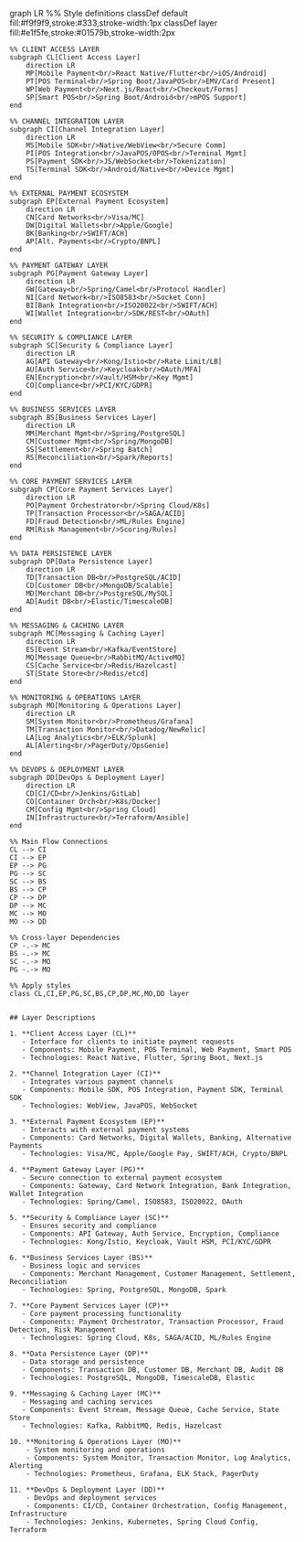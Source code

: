 graph LR
    %% Style definitions
    classDef default fill:#f9f9f9,stroke:#333,stroke-width:1px
    classDef layer fill:#e1f5fe,stroke:#01579b,stroke-width:2px

    %% CLIENT ACCESS LAYER
    subgraph CL[Client Access Layer]
        direction LR
        MP[Mobile Payment<br/>React Native/Flutter<br/>iOS/Android]
        PT[POS Terminal<br/>Spring Boot/JavaPOS<br/>EMV/Card Present]
        WP[Web Payment<br/>Next.js/React<br/>Checkout/Forms]
        SP[Smart POS<br/>Spring Boot/Android<br/>mPOS Support]
    end

    %% CHANNEL INTEGRATION LAYER
    subgraph CI[Channel Integration Layer]
        direction LR
        MS[Mobile SDK<br/>Native/WebView<br/>Secure Comm]
        PI[POS Integration<br/>JavaPOS/OPOS<br/>Terminal Mgmt]
        PS[Payment SDK<br/>JS/WebSocket<br/>Tokenization]
        TS[Terminal SDK<br/>Android/Native<br/>Device Mgmt]
    end

    %% EXTERNAL PAYMENT ECOSYSTEM
    subgraph EP[External Payment Ecosystem]
        direction LR
        CN[Card Networks<br/>Visa/MC]
        DW[Digital Wallets<br/>Apple/Google]
        BK[Banking<br/>SWIFT/ACH]
        AP[Alt. Payments<br/>Crypto/BNPL]
    end

    %% PAYMENT GATEWAY LAYER
    subgraph PG[Payment Gateway Layer]
        direction LR
        GW[Gateway<br/>Spring/Camel<br/>Protocol Handler]
        NI[Card Network<br/>ISO8583<br/>Socket Conn]
        BI[Bank Integration<br/>ISO20022<br/>SWIFT/ACH]
        WI[Wallet Integration<br/>SDK/REST<br/>OAuth]
    end

    %% SECURITY & COMPLIANCE LAYER
    subgraph SC[Security & Compliance Layer]
        direction LR
        AG[API Gateway<br/>Kong/Istio<br/>Rate Limit/LB]
        AU[Auth Service<br/>Keycloak<br/>OAuth/MFA]
        EN[Encryption<br/>Vault/HSM<br/>Key Mgmt]
        CO[Compliance<br/>PCI/KYC/GDPR]
    end

    %% BUSINESS SERVICES LAYER
    subgraph BS[Business Services Layer]
        direction LR
        MM[Merchant Mgmt<br/>Spring/PostgreSQL]
        CM[Customer Mgmt<br/>Spring/MongoDB]
        SS[Settlement<br/>Spring Batch]
        RS[Reconciliation<br/>Spark/Reports]
    end

    %% CORE PAYMENT SERVICES LAYER
    subgraph CP[Core Payment Services Layer]
        direction LR
        PO[Payment Orchestrator<br/>Spring Cloud/K8s]
        TP[Transaction Processor<br/>SAGA/ACID]
        FD[Fraud Detection<br/>ML/Rules Engine]
        RM[Risk Management<br/>Scoring/Rules]
    end

    %% DATA PERSISTENCE LAYER
    subgraph DP[Data Persistence Layer]
        direction LR
        TD[Transaction DB<br/>PostgreSQL/ACID]
        CD[Customer DB<br/>MongoDB/Scalable]
        MD[Merchant DB<br/>PostgreSQL/MySQL]
        AD[Audit DB<br/>Elastic/TimescaleDB]
    end

    %% MESSAGING & CACHING LAYER
    subgraph MC[Messaging & Caching Layer]
        direction LR
        ES[Event Stream<br/>Kafka/EventStore]
        MQ[Message Queue<br/>RabbitMQ/ActiveMQ]
        CS[Cache Service<br/>Redis/Hazelcast]
        ST[State Store<br/>Redis/etcd]
    end

    %% MONITORING & OPERATIONS LAYER
    subgraph MO[Monitoring & Operations Layer]
        direction LR
        SM[System Monitor<br/>Prometheus/Grafana]
        TM[Transaction Monitor<br/>Datadog/NewRelic]
        LA[Log Analytics<br/>ELK/Splunk]
        AL[Alerting<br/>PagerDuty/OpsGenie]
    end

    %% DEVOPS & DEPLOYMENT LAYER
    subgraph DD[DevOps & Deployment Layer]
        direction LR
        CD[CI/CD<br/>Jenkins/GitLab]
        CO[Container Orch<br/>K8s/Docker]
        CM[Config Mgmt<br/>Spring Cloud]
        IN[Infrastructure<br/>Terraform/Ansible]
    end

    %% Main Flow Connections
    CL --> CI
    CI --> EP
    EP --> PG
    PG --> SC
    SC --> BS
    BS --> CP
    CP --> DP
    DP --> MC
    MC --> MO
    MO --> DD

    %% Cross-layer Dependencies
    CP -.-> MC
    BS -.-> MC
    SC -.-> MO
    PG -.-> MO

    %% Apply styles
    class CL,CI,EP,PG,SC,BS,CP,DP,MC,MO,DD layer
```

## Layer Descriptions

1. **Client Access Layer (CL)**
   - Interface for clients to initiate payment requests
   - Components: Mobile Payment, POS Terminal, Web Payment, Smart POS
   - Technologies: React Native, Flutter, Spring Boot, Next.js

2. **Channel Integration Layer (CI)**
   - Integrates various payment channels
   - Components: Mobile SDK, POS Integration, Payment SDK, Terminal SDK
   - Technologies: WebView, JavaPOS, WebSocket

3. **External Payment Ecosystem (EP)**
   - Interacts with external payment systems
   - Components: Card Networks, Digital Wallets, Banking, Alternative Payments
   - Technologies: Visa/MC, Apple/Google Pay, SWIFT/ACH, Crypto/BNPL

4. **Payment Gateway Layer (PG)**
   - Secure connection to external payment ecosystem
   - Components: Gateway, Card Network Integration, Bank Integration, Wallet Integration
   - Technologies: Spring/Camel, ISO8583, ISO20022, OAuth

5. **Security & Compliance Layer (SC)**
   - Ensures security and compliance
   - Components: API Gateway, Auth Service, Encryption, Compliance
   - Technologies: Kong/Istio, Keycloak, Vault HSM, PCI/KYC/GDPR

6. **Business Services Layer (BS)**
   - Business logic and services
   - Components: Merchant Management, Customer Management, Settlement, Reconciliation
   - Technologies: Spring, PostgreSQL, MongoDB, Spark

7. **Core Payment Services Layer (CP)**
   - Core payment processing functionality
   - Components: Payment Orchestrator, Transaction Processor, Fraud Detection, Risk Management
   - Technologies: Spring Cloud, K8s, SAGA/ACID, ML/Rules Engine

8. **Data Persistence Layer (DP)**
   - Data storage and persistence
   - Components: Transaction DB, Customer DB, Merchant DB, Audit DB
   - Technologies: PostgreSQL, MongoDB, TimescaleDB, Elastic

9. **Messaging & Caching Layer (MC)**
   - Messaging and caching services
   - Components: Event Stream, Message Queue, Cache Service, State Store
   - Technologies: Kafka, RabbitMQ, Redis, Hazelcast

10. **Monitoring & Operations Layer (MO)**
    - System monitoring and operations
    - Components: System Monitor, Transaction Monitor, Log Analytics, Alerting
    - Technologies: Prometheus, Grafana, ELK Stack, PagerDuty

11. **DevOps & Deployment Layer (DD)**
    - DevOps and deployment services
    - Components: CI/CD, Container Orchestration, Config Management, Infrastructure
    - Technologies: Jenkins, Kubernetes, Spring Cloud Config, Terraform
